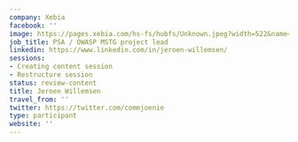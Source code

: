 ```yaml
---
company: Xebia
facebook: ''
image: https://pages.xebia.com/hs-fs/hubfs/Unknown.jpeg?width=522&name=Unknown.jpeg
job_title: PSA / OWASP MSTG project lead
linkedin: https://www.linkedin.com/in/jeroen-willemsen/
sessions:
- Creating content session
- Restructure session
status: review-content
title: Jeroen Willemsen
travel_from: ''
twitter: https://twitter.com/commjoenie
type: participant
website: ''
---
```


<!-- put more details about participant here -->